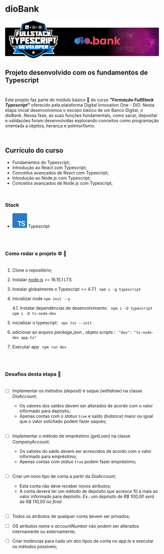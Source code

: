 # dioBank

![](./assets/main-banner.png)

## Projeto desenvolvido com os fundamentos de Typescript <br><br>

Este projeto faz parte do módulo básico :seedling: do curso ***"Formação FullStack Typescript"*** oferecido pela plataforma Digital Innovation One - DIO. Nesta etapa inicial desenvolvemos o escopo básico de um Banco Digital, o dioBank. Nessa fase, as suas funções fundamentais, como sacar, depositar e validações foram desenvolvidas explorando conceitos como programação orientada a objetos, herança e polimorfismo. 

<br>

## Currículo do curso
- Fundamentos do Typescript;
- Introdução ao React com Typescript;
- Conceitos avançados de React com Typescript;
- Introdução ao Node.js com Typescript;
- Conceitos avançados de Node.js com Typescript;

<br>

### Stack

 - ![](./assets/logo_typescript.svg) Typescript

<br><br>

 ### Como rodar o projeto :gear: :test_tube: <br><br>

1. Clone o repositório;
1. Instalar [node.js](https://nodejs.org/en/download/) >= 16.15.1 LTS
2. Instalar globalmente o Typescript  >= 4.7.1 ``` npm i -g typescript```
4. inicializar node ```npm init --y```
    
    4.1. Instalar dependências de desenvolvimento: ``` npm i -D typescript```
     ``` npm i -D ts-node-dev```
5. inicializar o typescript: ``` npx tsc --init```
6. adicionar ao arquivo *package.json* , objeto *scripts* : ``` "dev": "ts-node-dev app.ts"```
6. Executar app ``` npm run dev```



<br><br>

### Desafios desta etapa :dart: <br><br>

- [ ] Implementar os métodos *(deposit)* e saque *(withdraw)* na classe *DioAccount*;
    - Os valores dos saldos devem ser alterados de acordo com o valor informado para depósito;
    - Apenas contas com o *status* ```true``` e saldo *(balance)* maior ou igual que o valor solicitado podem fazer saques; <br><br>
    
- [ ] Implementar o método de empréstimo *(getLoan)* na classe *CompanyAccount*;
    - Os valores do saldo devem ser acrescidos de acordo com o valor informado para empréstimo;
    - Apenas contas com *status* ```true``` podem fazer empréstimo; <br><br>

- [ ] Criar um novo tipo de conta a partir da *DioAccount*;
    - Esta conta não deve receber novos atributos;
    - A conta deverá ter um método de depósito que acresce 10 a mais ao valor informado para depósito.  *Ex.: um depósito de R$ 100,00 será de R$ 110,00 no final* <br><br>

- [ ] Todos os atributos de qualquer conta devem ser privados;
- [ ] OS atributos *name* e *accountNumber* não podem ser alterados internamente ou externamente;
- [ ] Criar instâncias para cada um dos tipos de conta no *app.ts* e executar os métodos possíveis;